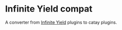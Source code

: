 # Infinite Yield compat

A converter from [Infinite Yield](https://github.com/EdgeIY/infiniteyield) plugins to catay plugins.

